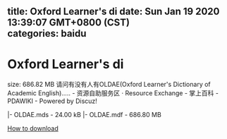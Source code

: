 
title: Oxford Learner's di
date: Sun Jan 19 2020 13:39:07 GMT+0800 (CST)    
categories: baidu
---

# Oxford Learner's di
size: 686.82 MB
 请问有没有人有OLDAE(Oxford Learner's Dictionary of Academic English)..... - 资源自助服务区 · Resource Exchange - 掌上百科 - PDAWIKI - Powered by Discuz!
 
|- OLDAE.mds - 24.00 kB
|- OLDAE.mdf - 686.80 MB

[How to download](https://bpcam.bemobtrk.com/go/2ceec3aa-1ca2-46d6-b9ff-aaa5c184517c?jno=1372)